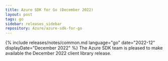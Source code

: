 ```yaml
---
title: Azure SDK for Go (December 2022)
layout: post
tags: go
sidebar: releases_sidebar
repository: Azure/azure-sdk-for-go
---
```

{% include releases/notes/common.md language="go" date="2022-12" displayDate="December 2022" %}
The Azure SDK team is pleased to make available the December 2022 client library release.